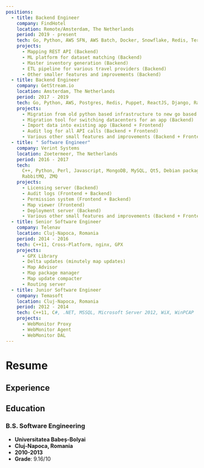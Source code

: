 ```yaml
---
positions:
  - title: Backend Engineer
    company: FindHotel
    location: Remote/Amsterdam, The Netherlands
    period: 2019 - present
    tech: Go, Python, AWS SFN, AWS Batch, Docker, Snowflake, Redis, Terraform, DBT
    projects:
      - Mapping REST API (Backend)
      - ML platform for dataset matching (Backend)
      - Master inventory generation (Backend)
      - ETL pipeline for various travel providers (Backend)
      - Other smaller features and improvements (Backend)
  - title: Backend Engineer
    company: GetStream.io
    location: Amsterdam, The Netherlands
    period: 2017 - 2019
    tech: Go, Python, AWS, Postgres, Redis, Puppet, ReactJS, Django, RabbitMQ
    projects:
      - Migration from old python based infrastructure to new go based one (Backend)
      - Migration tool for switching datacenters for an app (Backend)
      - Import data into existing app (Backend + Frontend)
      - Audit log for all API calls (Backend + Frontend)
      - Various other small features and improvements (Backend + Frontend)
  - title: " Software Engineer"
    company: Verint Systems
    location: Zoetermeer, The Netherlands
    period: 2016 - 2017
    tech:
      C++, Python, Perl, Javascript, MongoDB, MySQL, Qt5, Debian packaging, Docker,
      RabbitMQ, ZMQ
    projects:
      - Licensing server (Backend)
      - Audit logs (Frontend + Backend)
      - Permission system (Frontend + Backend)
      - Map viewer (Frontend)
      - Deployment server (Backend)
      - Various other small features and improvements (Backend + Frontend)
  - title: Senior Software Engineer
    company: Telenav
    location: Cluj-Napoca, Romania
    period: 2014 - 2016
    tech: C++11, Cross-Platform, nginx, GPX
    projects:
      - GPX Library
      - Delta updates (minutely map updates)
      - Map Advisor
      - Map package manager
      - Map update compacter
      - Routing server
  - title: Junior Software Engineer
    company: Temasoft
    location: Cluj-Napoca, Romania
    period: 2012 - 2014
    tech: C++11, C#, .NET, MSSQL, Microsoft Server 2012, WiX, WinPCAP
    projects:
      - WebMonitor Proxy
      - WebMonitor Agent
      - WebMonitor DAL
---
```


# Resume

## Experience

<Experience/>

## Education

### B.S. Software Engineering

- **Universitatea Babeș-Bolyai**
- **Cluj-Napoca, Romania**
- **2010-2013**
- **Grade**: 9.16/10
